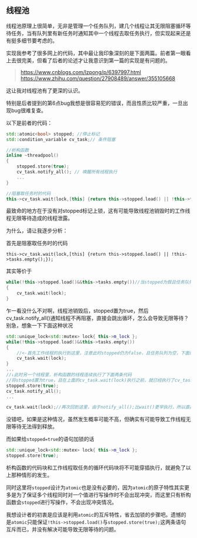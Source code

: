 ## 线程池

线程池原理上很简单，无非是管理一个任务队列，建几个线程让其无限阻塞循环等待任务，当有队列里有新任务时通知其中一个线程去取任务执行，但实现起来还是有挺多细节要考虑的。

实现我参考了很多网上的代码，其中最让我印象深刻的是下面两篇。前者第一眼看上去很完美，但看了后者的论述才让我意识到第一篇的实现是有问题的。

>https://www.cnblogs.com/lzpong/p/6397997.html
>https://www.zhihu.com/question/27908489/answer/355105668

这让我对线程池有了更深的认识。

特别是后者提到的第6点bug我想是很容易犯的错误，而且性质比较严重，一旦出现bug很难复查。

以下是前者的代码：

```c++
std::atomic<bool> stopped; //停止标记
std::condition_variable cv_task;// 条件阻塞

//析构函数
inline ~threadpool()
{
    stopped.store(true);
    cv_task.notify_all(); // 唤醒所有线程执行
    ...
}

//阻塞取任务时的代码
this->cv_task.wait(lock,[this] {return this->stopped.load() || !this->tasks.empty();});
```

最致命的地方在于没有对stopped标记上锁，这有可能导致线程池销毁时的工作线程无限等待造成的线程泄露。

为什么，请让我逐步分析：

首先是阻塞取任务时的代码

``this->cv_task.wait(lock,[this] {return this->stopped.load() || !this->tasks.empty();});``

其实等价于

```c++
while(!this->stopped.load()&&this->tasks.empty())//当stopped为假且任务队列为空时才执行循环
{
	cv_task.wait(lock);
}
```

乍一看没什么不对啊，线程池销毁后，stopped置为true，然后cv_task.notify_all()通知线程不再阻塞，直接会跳出循环，怎么会导致无限等待？别急，想象一下下面这种状况

```c++
std::unique_lock<std::mutex> lock{ this->m_lock };
while(!this->stopped.load()&&this->tasks.empty())
{
    //<-首先工作线程的执行到这里，注意此时stopped仍为false，且任务队列为空，下面的wait暂时还没执行
	cv_task.wait(lock);
}
...
//↓此时另一个线程里，析构函数的线程连续执行了下面两条代码
//将stopped置为true，且在上面的cv_task.wait(lock)执行之前，就已经执行了cv_task.notify_all()
stopped.store(true);
cv_task.notify_all(); 
...

cv_task.wait(lock);//再次回到这里，由于notify_all();比wait()更早执行，所以直接会导致wait()无限等待！
```

没错吧，如果是这种情况，虽然发生概率可能不高，但确实有可能导致工作线程无限等待无法得到释放。

而如果给``stopped=true``的语句加锁的话

```c++
std::unique_lock<std::mutex> lock{ this->m_lock };
stopped.store(true);
```

析构函数的代码块和工作线程取任务的循环代码块将不可能穿插执行，就避免了以上那种情形的发生。

同时这里将``stopped``设计为``atomic``也是没有必要的，因为``atomic``的原子特性其实更多是为了保证多个线程同时对一个值进行写操作时不会出现冲突，而这里只有析构函数会``stopped``进行写操作，不会出现冲突情况。

我想设计者的初衷是应该是利用``atomic``的互斥特性，省去加锁的步骤吧。遗憾的是``atomic``只能保证``!this->stopped.load()``与``stopped.store(true);``这两条语句互斥而已，并没有解决可能导致无限等待的问题。